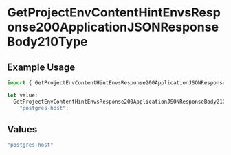 # GetProjectEnvContentHintEnvsResponse200ApplicationJSONResponseBody210Type

## Example Usage

```typescript
import { GetProjectEnvContentHintEnvsResponse200ApplicationJSONResponseBody210Type } from "@vercel/sdk/models/operations";

let value:
  GetProjectEnvContentHintEnvsResponse200ApplicationJSONResponseBody210Type =
    "postgres-host";
```

## Values

```typescript
"postgres-host"
```